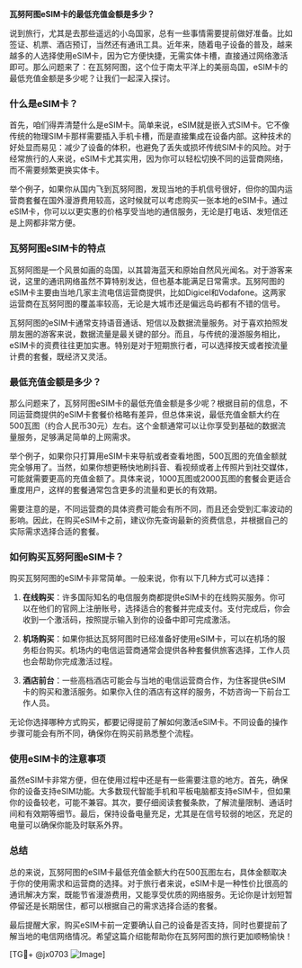 **瓦努阿图eSIM卡的最低充值金额是多少？**

说到旅行，尤其是去那些遥远的小岛国家，总有一些事情需要提前做好准备。比如签证、机票、酒店预订，当然还有通讯工具。近年来，随着电子设备的普及，越来越多的人选择使用eSIM卡，因为它方便快捷，无需实体卡槽，直接通过网络激活即可。那么问题来了：在瓦努阿图，这个位于南太平洋上的美丽岛国，eSIM卡的最低充值金额是多少呢？让我们一起深入探讨。

### 什么是eSIM卡？

首先，咱们得弄清楚什么是eSIM卡。简单来说，eSIM就是嵌入式SIM卡。它不像传统的物理SIM卡那样需要插入手机卡槽，而是直接集成在设备内部。这种技术的好处显而易见：减少了设备的体积，也避免了丢失或损坏传统SIM卡的风险。对于经常旅行的人来说，eSIM卡尤其实用，因为你可以轻松切换不同的运营商网络，而不需要频繁更换实体卡。

举个例子，如果你从国内飞到瓦努阿图，发现当地的手机信号很好，但你的国内运营商套餐在国外漫游费用较高，这时候就可以考虑购买一张本地的eSIM卡。通过eSIM卡，你可以以更实惠的价格享受当地的通信服务，无论是打电话、发短信还是上网都非常方便。

### 瓦努阿图eSIM卡的特点

瓦努阿图是一个风景如画的岛国，以其碧海蓝天和原始自然风光闻名。对于游客来说，这里的通讯网络虽然不算特别发达，但也基本能满足日常需求。瓦努阿图的eSIM卡主要由当地几家主流电信运营商提供，比如Digicel和Vodafone。这两家运营商在瓦努阿图的覆盖率较高，无论是大城市还是偏远岛屿都有不错的信号。

瓦努阿图的eSIM卡通常支持语音通话、短信以及数据流量服务。对于喜欢拍照发朋友圈的游客来说，数据流量是最关键的部分。而且，与传统的漫游服务相比，eSIM卡的资费往往更加实惠。特别是对于短期旅行者，可以选择按天或者按流量计费的套餐，既经济又灵活。

### 最低充值金额是多少？

那么问题来了，瓦努阿图eSIM卡的最低充值金额是多少呢？根据目前的信息，不同运营商提供的eSIM卡套餐价格略有差异，但总体来说，最低充值金额大约在500瓦图（约合人民币30元）左右。这个金额通常可以让你享受到基础的数据流量服务，足够满足简单的上网需求。

举个例子，如果你只打算用eSIM卡来导航或者查看地图，500瓦图的充值金额就完全够用了。当然，如果你想更畅快地刷抖音、看视频或者上传照片到社交媒体，可能就需要更高的充值金额了。具体来说，1000瓦图或2000瓦图的套餐会更适合重度用户，这样的套餐通常包含更多的流量和更长的有效期。

需要注意的是，不同运营商的具体资费可能会有所不同，而且还会受到汇率波动的影响。因此，在购买eSIM卡之前，建议你先查询最新的资费信息，并根据自己的实际需求选择合适的套餐。

### 如何购买瓦努阿图eSIM卡？

购买瓦努阿图的eSIM卡非常简单。一般来说，你有以下几种方式可以选择：

1. **在线购买**：许多国际知名的电信服务商都提供eSIM卡的在线购买服务。你可以在他们的官网上注册账号，选择适合的套餐并完成支付。支付完成后，你会收到一个激活码，按照提示输入到你的设备中即可完成激活。

2. **机场购买**：如果你抵达瓦努阿图时已经准备好使用eSIM卡，可以在机场的服务柜台购买。机场内的电信运营商通常会提供各种套餐供旅客选择，工作人员也会帮助你完成激活过程。

3. **酒店前台**：一些高档酒店可能会与当地的电信运营商合作，为住客提供eSIM卡的购买和激活服务。如果你入住的酒店有这样的服务，不妨咨询一下前台工作人员。

无论你选择哪种方式购买，都要记得提前了解如何激活eSIM卡。不同设备的操作步骤可能会有所不同，确保你在购买前熟悉整个流程。

### 使用eSIM卡的注意事项

虽然eSIM卡非常方便，但在使用过程中还是有一些需要注意的地方。首先，确保你的设备支持eSIM功能。大多数现代智能手机和平板电脑都支持eSIM卡，但如果你的设备较老，可能不兼容。其次，要仔细阅读套餐条款，了解流量限制、通话时间和有效期等细节。最后，保持设备电量充足，尤其是在信号较弱的地区，充足的电量可以确保你能及时联系外界。

### 总结

总的来说，瓦努阿图的eSIM卡最低充值金额大约在500瓦图左右，具体金额取决于你的使用需求和运营商的选择。对于旅行者来说，eSIM卡是一种性价比很高的通讯解决方案，既能节省漫游费用，又能享受优质的网络服务。无论你是计划短暂停留还是长期居住，都可以根据自己的需求选择合适的套餐。

最后提醒大家，购买eSIM卡前一定要确认自己的设备是否支持，同时也要提前了解当地的电信网络情况。希望这篇介绍能帮助你在瓦努阿图的旅行更加顺畅愉快！

[TG💪+ @jx0703 ![Image](https://github.com/user-attachments/assets/dbca1d08-cadb-493c-b0ec-ad6f7a83f270)]